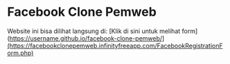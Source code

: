 # Facebook Clone Pemweb

Website ini bisa dilihat langsung di:
[Klik di sini untuk melihat form](https://username.github.io/facebook-clone-pemweb/](https://facebookclonepemweb.infinityfreeapp.com/FacebookRegistrationForm.php)
